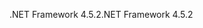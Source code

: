 <span data-ttu-id="8c344-101">.NET Framework 4.5.2</span><span class="sxs-lookup"><span data-stu-id="8c344-101">.NET Framework 4.5.2</span></span>